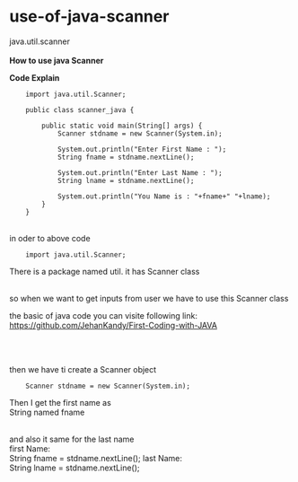 # use-of-java-scanner
java.util.scanner
<br><br>
<b>How to use java Scanner </b>

<b>Code Explain</b> 
<br>

        import java.util.Scanner;

        public class scanner_java {

            public static void main(String[] args) {
                Scanner stdname = new Scanner(System.in);

                System.out.println("Enter First Name : ");
                String fname = stdname.nextLine();

                System.out.println("Enter Last Name : ");
                String lname = stdname.nextLine();

                System.out.println("You Name is : "+fname+" "+lname);
            }
        }
      
<br>     
in oder  to above code 

        import java.util.Scanner;
        
There is a package named util. it has Scanner class
<br><br>

so when we want to get inputs from user we have to use this Scanner class<br>

the basic of java code you can visite following link: <br>
https://github.com/JehanKandy/First-Coding-with-JAVA

<br><br>

then we have ti create a Scanner object

        Scanner stdname = new Scanner(System.in);

Then I get the first name as 
<br> String named fname 

<br>and also it same for the last name
<br>
first Name: <br>
        String fname = stdname.nextLine();
last Name: <br>
        String lname = stdname.nextLine();
<br><br>

